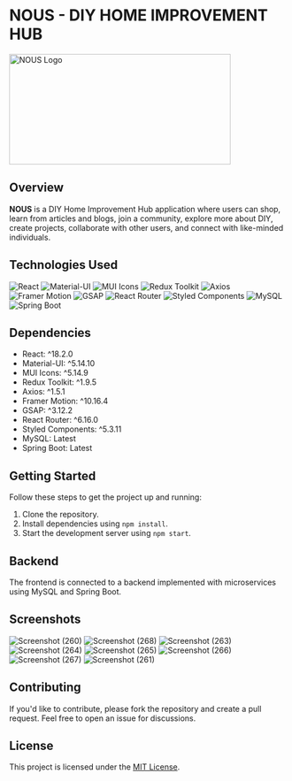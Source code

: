 # NOUS - DIY HOME IMPROVEMENT HUB

<img src="https://github.com/VIGNESHVARA2004/NOUS-DIY-HOME-IMPROVEMENT-HUB-APP/assets/110531516/4962eeb4-65ad-42da-84b2-4e983d58a7d7" alt="NOUS Logo" width="400" height="200">

## Overview

**NOUS** is a DIY Home Improvement Hub application where users can shop, learn from articles and blogs, join a community, explore more about DIY, create projects, collaborate with other users, and connect with like-minded individuals.

## Technologies Used

<p align="left">
  <!-- React -->
  <img src="https://img.shields.io/badge/React-18.2.0-61DAFB?style=flat&logo=react&logoColor=white" alt="React">
  
  <!-- Material-UI -->
  <img src="https://img.shields.io/badge/Material--UI-5.14.10-0081CB?style=flat&logo=material-ui&logoColor=white" alt="Material-UI">
  
  <!-- MUI Icons -->
  <img src="https://img.shields.io/badge/MUI%20Icons-5.14.9-0081CB?style=flat&logo=material-ui&logoColor=white" alt="MUI Icons">

  <!-- Redux Toolkit -->
  <img src="https://img.shields.io/badge/Redux%20Toolkit-1.9.5-764ABC?style=flat&logo=redux&logoColor=white" alt="Redux Toolkit">

  <!-- Axios -->
  <img src="https://img.shields.io/badge/Axios-1.5.1-1177AA?style=flat&logo=axios&logoColor=white" alt="Axios">

  <!-- Framer Motion -->
  <img src="https://img.shields.io/badge/Framer%20Motion-10.16.4-0055FF?style=flat&logo=framer&logoColor=white" alt="Framer Motion">

  <!-- GSAP -->
  <img src="https://img.shields.io/badge/GSAP-3.12.2-000000?style=flat&logo=greensock&logoColor=white" alt="GSAP">

  <!-- React Router -->
  <img src="https://img.shields.io/badge/React%20Router-6.16.0-CA4245?style=flat&logo=react-router&logoColor=white" alt="React Router">

  <!-- Styled Components -->
  <img src="https://img.shields.io/badge/Styled%20Components-5.3.11-DB7093?style=flat&logo=styled-components&logoColor=white" alt="Styled Components">

  <!-- MySQL -->
  <img src="https://img.shields.io/badge/MySQL-Latest-4479A1?style=flat&logo=mysql&logoColor=white" alt="MySQL">

  <!-- Spring Boot -->
  <img src="https://img.shields.io/badge/Spring%20Boot-Latest-6DB33F?style=flat&logo=spring&logoColor=white" alt="Spring Boot">
</p>

## Dependencies

- React: ^18.2.0
- Material-UI: ^5.14.10
- MUI Icons: ^5.14.9
- Redux Toolkit: ^1.9.5
- Axios: ^1.5.1
- Framer Motion: ^10.16.4
- GSAP: ^3.12.2
- React Router: ^6.16.0
- Styled Components: ^5.3.11
- MySQL: Latest
- Spring Boot: Latest

## Getting Started

Follow these steps to get the project up and running:

1. Clone the repository.
2. Install dependencies using `npm install`.
3. Start the development server using `npm start`.

## Backend

The frontend is connected to a backend implemented with microservices using MySQL and Spring Boot.

## Screenshots

![Screenshot (260)](https://github.com/VIGNESHVARA2004/NOUS-DIY-HOME-IMPROVEMENT-HUB-APP/assets/110531516/f7243700-94b0-412e-bd96-469099f9ebb8)
![Screenshot (268)](https://github.com/VIGNESHVARA2004/NOUS-DIY-HOME-IMPROVEMENT-HUB-APP/assets/110531516/6f1740ad-9648-4f6b-8e11-fdacedac1a8e)
![Screenshot (263)](https://github.com/VIGNESHVARA2004/NOUS-DIY-HOME-IMPROVEMENT-HUB-APP/assets/110531516/a0eac8f5-387d-47fe-b809-1057de7ae10f)
![Screenshot (264)](https://github.com/VIGNESHVARA2004/NOUS-DIY-HOME-IMPROVEMENT-HUB-APP/assets/110531516/30b30bd5-62cd-4265-8ca7-89c7dfeec88d)
![Screenshot (265)](https://github.com/VIGNESHVARA2004/NOUS-DIY-HOME-IMPROVEMENT-HUB-APP/assets/110531516/c6723fa3-38bc-4ca4-be24-84354c815c55)
![Screenshot (266)](https://github.com/VIGNESHVARA2004/NOUS-DIY-HOME-IMPROVEMENT-HUB-APP/assets/110531516/3939f43f-cb58-4b99-bfd2-9e394caac468)
![Screenshot (267)](https://github.com/VIGNESHVARA2004/NOUS-DIY-HOME-IMPROVEMENT-HUB-APP/assets/110531516/32513cd7-6b00-4ef7-80a4-ef70c26ab5ea)
![Screenshot (261)](https://github.com/VIGNESHVARA2004/NOUS-DIY-HOME-IMPROVEMENT-HUB-APP/assets/110531516/ce6b2be4-4dc3-46ac-b7c3-1a53da67dcb4)


## Contributing

If you'd like to contribute, please fork the repository and create a pull request. Feel free to open an issue for discussions.

## License

This project is licensed under the [MIT License](LICENSE).

